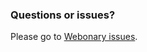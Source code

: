 ### Questions or issues?
Please go to [Webonary issues](https://github.com/sillsdev/webonary/issues).
